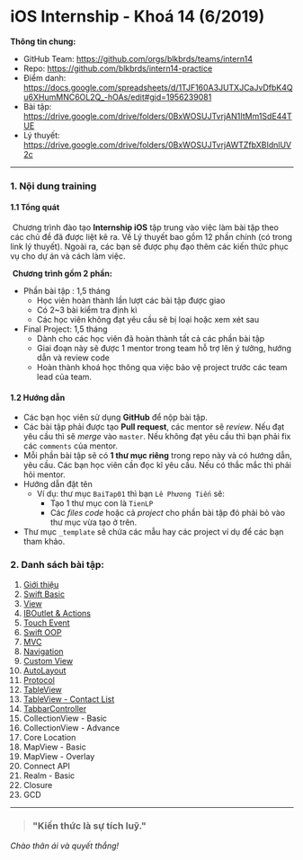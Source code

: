 # iOS Internship - Khoá 14 (6/2019)

**Thông tin chung:**

- GitHub Team: <https://github.com/orgs/blkbrds/teams/intern14>
- Repo: <https://github.com/blkbrds/intern14-practice>
- Điểm danh: <https://docs.google.com/spreadsheets/d/1TJF160A3JUTXJCaJvDfbK4Qu6XHumMNC6OL2Q_-hOAs/edit#gid=1956239081>
- Bài tập: <https://drive.google.com/drive/folders/0BxWOSUJTvrjAN1ItMm1SdE44TUE>
- Lý thuyết: <https://drive.google.com/drive/folders/0BxWOSUJTvrjAWTZfbXBIdnlUV2c>

---

### 1. Nội dung training

#### 1.1 Tổng quát

​	Chương trình đào tạo **Internship iOS** tập trung vào việc làm bài tập theo các chủ đề đã được liệt kê ra. Về Lý thuyết bao gồm 12 phần chính (có trong link lý thuyết). Ngoài ra, các bạn sẽ được phụ đạo thêm các kiến thức phục vụ cho dự án và cách làm việc.

​	**Chương trình gồm 2 phần:**

  * Phần bài tập : 1,5 tháng
      * Học viên hoàn thành lần lượt các bài tập được giao
      * Có 2~3 bài kiểm tra định kì
      * Các học viên không đạt yêu cầu sẽ bị loại hoặc xem xét sau
  * Final Project: 1,5 tháng
      * Dành cho các học viên đã hoàn thành tất cả các phần bài tập
      * Giai đoạn này sẽ được 1 mentor trong team hỗ trợ lên ý tưởng, hướng dẫn và review code
      * Hoàn thành khoá học thông qua việc bảo vệ project trước các team lead của team.

#### 1.2 Hướng dẫn

* Các bạn học viên sử dụng **GitHub** để nộp bài tập.
* Các bài tập phải được tạo **Pull request**, các mentor sẽ *review*. Nếu đạt yêu cầu thì sẽ *merge* vào `master`. Nếu không đạt yêu cầu thì bạn phải fix các `comments` của mentor.
* Mỗi phần bài tập sẽ có **1 thư mục riêng** trong repo này và có hướng dẫn, yêu cầu. Các bạn học viên cần đọc kĩ yêu cầu. Nếu có thắc mắc thì phải hỏi mentor.
* Hướng dẫn đặt tên
  * Ví dụ: thư mục `BaiTap01` thì bạn `Lê Phương Tiến` sẽ:
    * Tạo 1 thư mục con là `TienLP`
    * Các *files code* hoặc cả *project* cho phần bài tập đó phải bỏ vào thư mục vừa tạo ở trên.
* Thư mục `_template` sẽ chứa các mẫu hay các project ví dụ để các bạn tham khảo.

### 2. Danh sách bài tập:

1. [Giới thiệu](./_documents/01_GioiThieu.md)
2. [Swift Basic](./_documents/02_SwiftBasic.md)
3. [View](https://drive.google.com/file/d/1W7-qWDDkcBO5jzWcNQeLYMUQ7p0F4GN6/view?usp=sharing)
4. [IBOutlet & Actions](https://drive.google.com/file/d/1TiSqXVlGbi0aoiKFBal8r5032x7gJMdC/view?usp=sharing)
5. [Touch Event](https://drive.google.com/file/d/17lFo_-fukfKwd3XPkC_sobDLUzyQHLxp/view?usp=sharing)
6. [Swift OOP](<https://drive.google.com/file/d/1GEfD6XmTjrRqDZ5U-gDAJXDcs5lCgzDD/view>)
7. [MVC](<https://drive.google.com/file/d/1MpDe5aVbq8N5dWoFhi6NpWn4OcatzSKX/view>)
8. [Navigation](<https://drive.google.com/file/d/10jR21DnFmomJzJceiDy7cnz9MvePkW_n/view>)
9. [Custom View](https://drive.google.com/file/d/12Tr74fvqAh4T6E2QWD1PHjlFa9jv_NYu/view?usp=sharing)
10. [AutoLayout](https://drive.google.com/file/d/1hiq4U76waCO-Fs5nQ6yx2v_Y2uR2Hoi4/view?usp=sharing)
11. [Protocol](https://drive.google.com/file/d/1DGW67C20kBGaY1FoKjabDr1iDO9EqmGB/view?usp=sharing)
12. [TableView](https://drive.google.com/file/d/1EORG4pAMwFgM_ZXQ565jTqDJnXWIdrb6/view?usp=sharing)
13. [TableView - Contact List](https://drive.google.com/file/d/1rJwYCGnfq9KG0-HeHpNohRd4tITLLZOy/view?usp=sharing)
14. [TabbarController](https://drive.google.com/file/d/1q5R4UjXaFJMqwILe6XjuT3PnREGMKTsU/view?usp=sharing)
15. CollectionView - Basic
16. CollectionView - Advance
17. Core Location
18. MapView - Basic
19. MapView - Overlay
20. Connect API
21. Realm - Basic
22. Closure
23. GCD

---

> ### "Kiến thức là sự tích luỹ."

*Chào thân ái và quyết thắng!*

